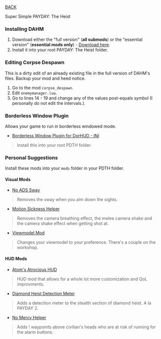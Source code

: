 
[BACK](..)

Super Simple PAYDAY: The Heist

### Installing DAHM
1. Download either the "full version" (**all submods**) or the "essential version" (**essential mods only**) - [Download here](https://steamcommunity.com/groups/dahm4pd/discussions/3/3810655600549061009/#:~:text=redist.x86.exe-,latest%20version,-Download%201.16).
2. Install it into your root PAYDAY: The Heist folder.

### Editing Corpse Despawn
This is a dirty edit of an already existing file in the full version of DAHM's files. Backup your mod and heed notice.
1. Go to the mod `corpse_despawn`.
2. Edit `enemymanager.lua`.
3. Go to lines 14 - 19 and change any of the values post-equals symbol (I personally do not edit the intervals.).

### Borderless Window Plugin
Allows your game to run in borderless windowed mode.

- [Borderless Window Plugin for DorHUD - INI](./dl/pdthhook.ini)
> Install this into your root PDTH folder.

### Personal Suggestions
Install these mods into your `mods` folder in your PDTH folder.

#### Visual Mods
- [No ADS Sway](https://modworkshop.net/mod/38786)
> Removes the sway when you aim down the sights.
- [Motion Sickness Helper](https://modworkshop.net/mod/40746)
> Removes the camera breathing effect, the melee camera shake and the camera shake effect when getting shot at.
- [Viewmodel Mod](https://modworkshop.net/game/pdth/mods?query=viewmodel)
> Changes your viewmodel to your preference. There's a couple on the workshop.

#### HUD Mods
- [Atom's Atrocious HUD](https://modworkshop.net/mod/50173)
> HUD mod that allows for a whole lot more customization and QoL improvments.
- [Diamond Heist Detection Meter](https://modworkshop.net/mod/34123)
> Adds a detection meter to the stealth section of diamond heist. A la PAYDAY 2.
- [No Mercy Helper](https://modworkshop.net/mod/34152)
> Adds ! waypoints above civilian's heads who are at risk of running for the alarm buttons.